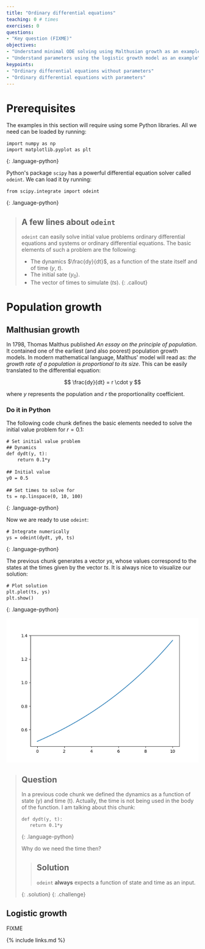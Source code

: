 ```yaml
---
title: "Ordinary differential equations"
teaching: 0 # times
exercises: 0
questions:
- "Key question (FIXME)"
objectives:
- "Understand minimal ODE solving using Malthusian growth as an example"
- "Understand parameters using the logistic growth model as an example"
keypoints:
- "Ordinary differential equations without parameters"
- "Ordinary differential equations with parameters"
---
```


# Prerequisites

The examples in this section will require using some Python libraries. All we need can be loaded by running:

~~~
import numpy as np
import matplotlib.pyplot as plt
~~~
{: .language-python}

Python's package `scipy` has a powerful differential equation solver called `odeint`. We can load it by running:

~~~
from scipy.integrate import odeint
~~~
{: .language-python}

> ## A few lines about `odeint`
>
>
>`odeint` can easily solve initial value problems ordinary differential equations and systems or ordinary differential equations. The basic elements of such a problem are the following:
>
> - The dynamics $\frac{dy}{dt}$, as a function of the state itself and of time ($y$, $t$).
> - The initial sate ($y_0$).
> - The vector of times to simulate ($ts$).
{: .callout}


# Population growth

## Malthusian growth
In 1798, Thomas Malthus published _An essay on the principle of population_. It contained one of the earliest (and also poorest) population growth models. In modern mathematical language, Malthus' model will read as: _the growth rate of a population is proportional to its size_. This can be easily translated to the differential equation:

$$
\frac{dy}{dt} = r \cdot y
$$

where $y$ represents the population and $r$ the proportionality coefficient.

### Do it in Python

The following code chunk defines the basic elements needed to solve the initial value problem for $r = 0.1$:

~~~
# Set initial value problem
## Dynamics
def dydt(y, t):
    return 0.1*y

## Initial value
y0 = 0.5

## Set times to solve for
ts = np.linspace(0, 10, 100)
~~~
{: .language-python}

Now we are ready to use `odeint`:
~~~
# Integrate numerically
ys = odeint(dydt, y0, ts)
~~~
{: .language-python}

The previous chunk generates a vector _ys_, whose values correspond to the states at the times given by the vector _ts_. It is always nice to visualize our solution:
~~~
# Plot solution
plt.plot(ts, ys)
plt.show()
~~~
{: .language-python}

![Malthusian growth](../fig/03-Malthus.png "Malthusian growth")


> ## Question
>
> In a previous code chunk we defined the dynamics as a function of state (y) and time (t). Actually, the time is not being used in the body of the function. I am talking about this chunk:
> ~~~
> def dydt(y, t):
>    return 0.1*y
> ~~~
> {: .language-python}
>
> Why do we need the time then?
>
>
> > ## Solution
> >
> > `odeint` **always** expects a function of state and time as an input.
> >
> {: .solution}
{: .challenge}

## Logistic growth
FIXME

{% include links.md %}
